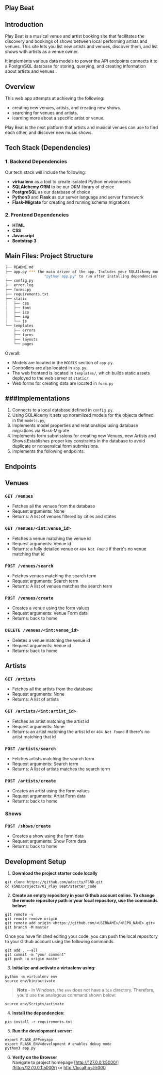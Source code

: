 Play Beat
-----

## Introduction

Play Beat is a musical venue and artist booking site that facilitates the discovery and bookings of shows between local performing artists and venues. This site lets you list new artists and venues, discover them, and list shows with artists as a venue owner.


It implements various data models to power the API endpoints connects it to a PostgreSQL database for storing, querying, and creating information about artists and venues .

## Overview

This web app attempts at achieving the following:

* creating new venues, artists, and creating new shows.
* searching for venues and artists.
* learning more about a specific artist or venue.

Play Beat is the next platform that artists and musical venues can use to find each other, and discover new music shows.


## Tech Stack (Dependencies)

### 1. Backend Dependencies
Our tech stack will include the following:
 * **virtualenv** as a tool to create isolated Python environments
 * **SQLAlchemy ORM** to be our ORM library of choice
 * **PostgreSQL** as our database of choice
 * **Python3** and **Flask** as our server language and server framework
 * **Flask-Migrate** for creating and running schema migrations
 

### 2. Frontend Dependencies
* **HTML**
* **CSS**
* **Javascript**
* **Bootstrap 3**

## Main Files: Project Structure

  ```sh
  ├── README.md
  ├── app.py *** the main driver of the app. Includes your SQLAlchemy models.
                    "python app.py" to run after installing dependencies
  ├── config.py 
  ├── error.log
  ├── forms.py 
  ├── requirements.txt 
  ├── static
  │   ├── css 
  │   ├── font
  │   ├── ico
  │   ├── img
  │   └── js
  └── templates
      ├── errors
      ├── forms
      ├── layouts
      └── pages
  ```

Overall:
* Models are located in the `MODELS` section of `app.py`.
* Controllers are also located in `app.py`.
* The web frontend is located in `templates/`, which builds static assets deployed to the web server at `static/`.
* Web forms for creating data are located in `form.py`




###Implementations
-----

1. Connects to a local database defined in `config.py`.
2. Using SQLAlcemy it sets up noramlized models for the objects defined in the `models.py`,
3. Implements model properties and relationships using database migrations via Flask-Migrate.
3. Implements form submissions for creating new Venues, new Artists and Shows.Establishes proper key constraints in the database to avoid          duplicate or nonsensical form submissions.  
4. Implements the following endpoints:

## Endpoints

## Venues

### `GET /venues`

- Fetches all the venues from the database
- Request arguments: None
- Returns: A list of venues filtered by cities and states




### `GET /venues/<int:venue_id>`

- Fetches a venue matching the venue id
- Request arguments: Venue id
- Returns: a fully detailed venue or `404 Not Found` if there's no venue matching that id 



### `POST /venues/search`

- Fetches venues matching the search term
- Request arguments: Search term
- Returns: A list of venues matches the search term



### `POST /venues/create`

- Creates a venue using the form values
- Request arguments: Venue Form data
- Returns: back to home




### `DELETE /venues/<int:venue_id>`

- Deletes a venue matching the venue id
- Request arguments: Venue id
- Returns: back to home

## Artists

### `GET /artists`

- Fetches all the artists from the database
- Request arguments: None
- Returns: A list of artists



### `GET /artists/<int:artist_id>`

- Fetches an artist matching the artist id
- Request arguments: None
- Returns: an artist matching the artist id or `404 Not Found` if there's no artist matching that id 



### `POST /artists/search`

- Fetches artists matching the search term
- Request arguments: Search term
- Returns: A list of artists matches the search term



### `POST /artists/create`

- Creates an artist using the form values
- Request arguments: Artist Form data
- Returns: back to home


### Shows 



### `POST /shows/create`

- Creates a show using the form data
- Request arguments: Show Form data
- Returns: back to home





## Development Setup
1. **Download the project starter code locally**
```
git clone https://github.com/udacity/FSND.git
cd FSND/projects/01_Play Beat/starter_code 
```

2. **Create an empty repository in your Github account online. To change the remote repository path in your local repository, use the commands below:**
```
git remote -v 
git remote remove origin 
git remote add origin <https://github.com/<USERNAME>/<REPO_NAME>.git>
git branch -M master
```
Once you have finished editing your code, you can push the local repository to your Github account using the following commands.
```
git add . --all   
git commit -m "your comment"
git push -u origin master
```

3. **Initialize and activate a virtualenv using:**
```
python -m virtualenv env
source env/bin/activate
```
>**Note** - In Windows, the `env` does not have a `bin` directory. Therefore, you'd use the analogous command shown below:
```
source env/Scripts/activate
```

4. **Install the dependencies:**
```
pip install -r requirements.txt
```

5. **Run the development server:**
```
export FLASK_APP=myapp
export FLASK_ENV=development # enables debug mode
python3 app.py
```

6. **Verify on the Browser**<br>
Navigate to project homepage [http://127.0.0.1:5000/](http://127.0.0.1:5000/) or [http://localhost:5000](http://localhost:5000) 

